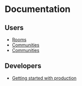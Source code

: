 # Documentation


## Users

 - [Rooms](./rooms.md)
 - [Communities](./communities.md)
 - [Communities](./communities.md)


## Developers

 - [Getting started with production](./getting-started-production.md)

